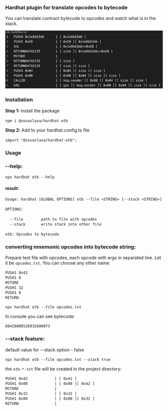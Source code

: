 ### Hardhat plugin for translate opcodes to bytecode

You can translate contract bytecode to opcodes and watch what is in the stack.

![](./stackResult.jpg)


### Installation

**Step 1:** Install the package

`npm i @sovaslava/hardhat-otb`

**Step 2:** Add to your hardhat.config.ts file

`import "@sovaslava/hardhat-otb";`

### Usage

### --help:

```shell
npx hardhat otb --help
```

#### result:

```shell
Usage: hardhat [GLOBAL OPTIONS] otb --file <STRING> [--stack <STRING>]

OPTIONS:

  --file        path to file with opcodes
  --stack       write stack into other file

otb: Opcodes to bytecode
```

### converting mnemonic opcodes into bytecode string:

Prepare text file with opcodes, each opcode with args in separated line. Let it be `opcodes.txt`. You can choose any other name:

```shell
PUSH1 0x42
PUSH1 0
MSTORE
PUSH1 32
PUSH1 0
RETURN
```

```shell
npx hardhat otb --file opcodes.txt
```

In console you can see bytecode:

```shell
604260005260326000f3
```

### --stack feature:

default value for --stack option - false

```shell
npx hardhat otb --file opcodes.txt --stack true
```

the `otb-*.txt` file will be created in the project directory:

```shell
PUSH1 0x42            | [ 0x42 ]
PUSH1 0x00            | [ 0x00 ][ 0x42 ]
MSTORE                |
PUSH1 0x32            | [ 0x32 ]
PUSH1 0x00            | [ 0x00 ][ 0x32 ]
RETURN                |
```
